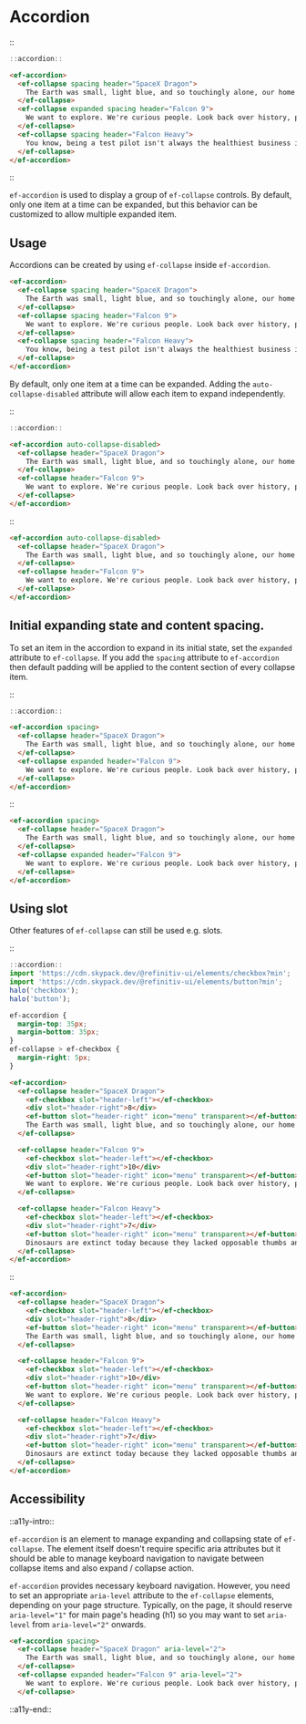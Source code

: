 <!--
type: page
title: Accordion
location: ./elements/accordion
layout: default
-->

# Accordion


::
```javascript
::accordion::
```
```html
<ef-accordion>
  <ef-collapse spacing header="SpaceX Dragon">
    The Earth was small, light blue, and so touchingly alone, our home that must be defended like a holy relic. The Earth was absolutely round. I believe I never knew what the word round meant until I saw Earth from space.
  </ef-collapse>
  <ef-collapse expanded spacing header="Falcon 9">
    We want to explore. We're curious people. Look back over history, people have put their lives at stake to go out and explore ... We believe in what we're doing. Now it's time to go.
  </ef-collapse>
  <ef-collapse spacing header="Falcon Heavy">
    You know, being a test pilot isn't always the healthiest business in the world.
  </ef-collapse>
</ef-accordion>
```
::


`ef-accordion` is used to display a group of `ef-collapse` controls. By default, only one item at a time can be expanded, but this behavior can be customized to allow multiple expanded item.

## Usage

Accordions can be created by using `ef-collapse` inside `ef-accordion`.

```html
<ef-accordion>
  <ef-collapse spacing header="SpaceX Dragon">
    The Earth was small, light blue, and so touchingly alone, our home that must be defended like a holy relic. The Earth was absolutely round. I believe I never knew what the word round meant until I saw Earth from space.
  </ef-collapse>
  <ef-collapse spacing header="Falcon 9">
    We want to explore. We're curious people. Look back over history, people have put their lives at stake to go out and explore ... We believe in what we're doing. Now it's time to go.
  </ef-collapse>
  <ef-collapse spacing header="Falcon Heavy">
    You know, being a test pilot isn't always the healthiest business in the world.
  </ef-collapse>
</ef-accordion>
```

By default, only one item at a time can be expanded. Adding the `auto-collapse-disabled` attribute will allow each item to expand independently.

::
```javascript
::accordion::
```
```html
<ef-accordion auto-collapse-disabled>
  <ef-collapse header="SpaceX Dragon">
    The Earth was small, light blue, and so touchingly alone, our home that must be defended like a holy relic. The Earth was absolutely round. I believe I never knew what the word round meant until I saw Earth from space.
  </ef-collapse>
  <ef-collapse header="Falcon 9">
    We want to explore. We're curious people. Look back over history, people have put their lives at stake to go out and explore ... We believe in what we're doing. Now it's time to go.
  </ef-collapse>
</ef-accordion>
```
::

```html
<ef-accordion auto-collapse-disabled>
  <ef-collapse header="SpaceX Dragon">
    The Earth was small, light blue, and so touchingly alone, our home that must be defended like a holy relic. The Earth was absolutely round. I believe I never knew what the word round meant until I saw Earth from space.
  </ef-collapse>
  <ef-collapse header="Falcon 9">
    We want to explore. We're curious people. Look back over history, people have put their lives at stake to go out and explore ... We believe in what we're doing. Now it's time to go.
  </ef-collapse>
</ef-accordion>
```

## Initial expanding state and content spacing.

To set an item in the accordion to expand in its initial state, set the `expanded` attribute to `ef-collapse`. If you add the `spacing` attribute to `ef-accordion` then default padding will be applied to the content section of every collapse item.

::
```javascript
::accordion::
```
```html
<ef-accordion spacing>
  <ef-collapse header="SpaceX Dragon">
    The Earth was small, light blue, and so touchingly alone, our home that must be defended like a holy relic. The Earth was absolutely round. I believe I never knew what the word round meant until I saw Earth from space.
  </ef-collapse>
  <ef-collapse expanded header="Falcon 9">
    We want to explore. We're curious people. Look back over history, people have put their lives at stake to go out and explore ... We believe in what we're doing. Now it's time to go.
  </ef-collapse>
</ef-accordion>
```
::

```html
<ef-accordion spacing>
  <ef-collapse header="SpaceX Dragon">
    The Earth was small, light blue, and so touchingly alone, our home that must be defended like a holy relic. The Earth was absolutely round. I believe I never knew what the word round meant until I saw Earth from space.
  </ef-collapse>
  <ef-collapse expanded header="Falcon 9">
    We want to explore. We're curious people. Look back over history, people have put their lives at stake to go out and explore ... We believe in what we're doing. Now it's time to go.
  </ef-collapse>
</ef-accordion>
```

## Using slot

Other features of `ef-collapse` can still be used e.g. slots.

::
```javascript
::accordion::
import 'https://cdn.skypack.dev/@refinitiv-ui/elements/checkbox?min';
import 'https://cdn.skypack.dev/@refinitiv-ui/elements/button?min';
halo('checkbox');
halo('button');
```
```css
ef-accordion {
  margin-top: 35px;
  margin-bottom: 35px;
}
ef-collapse > ef-checkbox {
  margin-right: 5px;
}
```
```html
<ef-accordion>
  <ef-collapse header="SpaceX Dragon">
    <ef-checkbox slot="header-left"></ef-checkbox>
    <div slot="header-right">8</div>
    <ef-button slot="header-right" icon="menu" transparent></ef-button>
    The Earth was small, light blue, and so touchingly alone, our home that must be defended like a holy relic. The Earth was absolutely round. I believe I never knew what the word round meant until I saw Earth from space.
  </ef-collapse>

  <ef-collapse header="Falcon 9">
    <ef-checkbox slot="header-left"></ef-checkbox>
    <div slot="header-right">10</div>
    <ef-button slot="header-right" icon="menu" transparent></ef-button>
    We want to explore. We're curious people. Look back over history, people have put their lives at stake to go out and explore ... We believe in what we're doing. Now it's time to go.
  </ef-collapse>

  <ef-collapse header="Falcon Heavy">
    <ef-checkbox slot="header-left"></ef-checkbox>
    <div slot="header-right">7</div>
    <ef-button slot="header-right" icon="menu" transparent></ef-button>
    Dinosaurs are extinct today because they lacked opposable thumbs and the brainpower to build a space program.
  </ef-collapse>
</ef-accordion>
```
::

```html
<ef-accordion>
  <ef-collapse header="SpaceX Dragon">
    <ef-checkbox slot="header-left"></ef-checkbox>
    <div slot="header-right">8</div>
    <ef-button slot="header-right" icon="menu" transparent></ef-button>
    The Earth was small, light blue, and so touchingly alone, our home that must be defended like a holy relic. The Earth was absolutely round. I believe I never knew what the word round meant until I saw Earth from space.
  </ef-collapse>

  <ef-collapse header="Falcon 9">
    <ef-checkbox slot="header-left"></ef-checkbox>
    <div slot="header-right">10</div>
    <ef-button slot="header-right" icon="menu" transparent></ef-button>
    We want to explore. We're curious people. Look back over history, people have put their lives at stake to go out and explore ... We believe in what we're doing. Now it's time to go.
  </ef-collapse>

  <ef-collapse header="Falcon Heavy">
    <ef-checkbox slot="header-left"></ef-checkbox>
    <div slot="header-right">7</div>
    <ef-button slot="header-right" icon="menu" transparent></ef-button>
    Dinosaurs are extinct today because they lacked opposable thumbs and the brainpower to build a space program.
  </ef-collapse>
</ef-accordion>
```

## Accessibility
::a11y-intro::

`ef-accordion` is an element to manage expanding and collapsing state of `ef-collapse`. The element itself doesn't require specific aria attributes but it should be able to manage keyboard navigation to navigate between collapse items and also expand / collapse action.

`ef-accordion` provides necessary keyboard navigation. However, you need to set an appropriate `aria-level` attribute to the `ef-collapse` elements, depending on your page structure. Typically, on the page, it should reserve `aria-level="1"` for main page's heading (h1) so you may want to set `aria-level` from `aria-level="2"` onwards.

```html
<ef-accordion spacing>
  <ef-collapse header="SpaceX Dragon" aria-level="2">
    The Earth was small, light blue, and so touchingly alone, our home that must be defended like a holy relic. The Earth was absolutely round. I believe I never knew what the word round meant until I saw Earth from space.
  </ef-collapse>
  <ef-collapse expanded header="Falcon 9" aria-level="2">
    We want to explore. We're curious people. Look back over history, people have put their lives at stake to go out and explore ... We believe in what we're doing. Now it's time to go.
  </ef-collapse>
```

::a11y-end::
